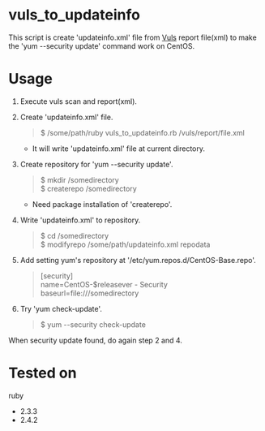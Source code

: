 # vuls_to_updateinfo

This script is create 'updateinfo.xml' file from [Vuls](https://github.com/future-architect/vuls) report file(xml) to make the 'yum --security update' command work on CentOS.

# Usage

1. Execute vuls scan and report(xml).

2. Create 'updateinfo.xml' file.
    > $ /some/path/ruby vuls_to_updateinfo.rb /vuls/report/file.xml

    * It will write 'updateinfo.xml' file at current directory.

3. Create repository for 'yum --security update'.
    > $ mkdir /somedirectory  
$ createrepo /somedirectory  
    * Need package installation of 'createrepo'.

4. Write 'updateinfo.xml' to repository.
    > $ cd /somedirectory  
$ modifyrepo /some/path/updateinfo.xml repodata

5. Add setting yum's repository at '/etc/yum.repos.d/CentOS-Base.repo'.
    > [security]  
name=CentOS-$releasever - Security  
baseurl=file:///somedirectory  

6. Try 'yum check-update'.
    > $ yum --security check-update

When security update found, do again step 2 and 4.

# Tested on

ruby
* 2.3.3
* 2.4.2
